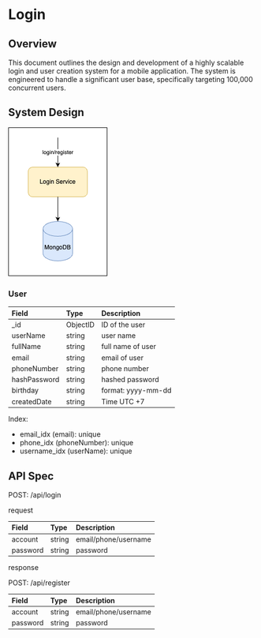 # Login

## Overview
This document outlines the design and development of a highly scalable login and user creation system for a mobile application. The system is engineered to handle a significant user base, specifically targeting 100,000 concurrent users.

## System Design

<img src="./asset/login.drawio.png">

### User

| Field        | Type     | Description        | 
|:-------------|:---------|:-------------------| 
| _id          | ObjectID | ID of the user     | 
| userName     | string   | user name          |
| fullName     | string   | full name of user  |
| email        | string   | email of user      |
| phoneNumber  | string   | phone number       |
| hashPassword | string   | hashed password    |
| birthday     | string   | format: yyyy-mm-dd |
| createdDate  | string   | Time UTC +7        |

Index:
* email_idx (email): unique
* phone_idx (phoneNumber): unique
* username_idx (userName): unique

## API Spec

POST: /api/login

request

| Field    | Type   | Description          | 
|:---------|:-------|:---------------------| 
| account  | string | email/phone/username | 
| password | string | password             |

response



POST: /api/register

| Field    | Type   | Description          | 
|:---------|:-------|:---------------------| 
| account  | string | email/phone/username | 
| password | string | password             |



